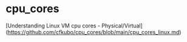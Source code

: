 # cpu_cores

[Understanding Linux VM cpu cores - Physical/Virtual] (https://github.com/cfkubo/cpu_cores/blob/main/cpu_cores_linux.md)
